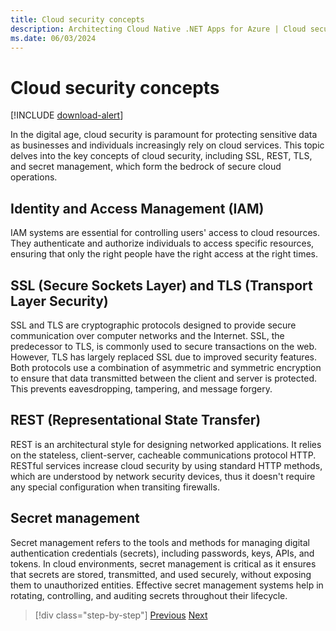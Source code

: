 ```yaml
---
title: Cloud security concepts
description: Architecting Cloud Native .NET Apps for Azure | Cloud security concepts
ms.date: 06/03/2024
---
```


# Cloud security concepts

[!INCLUDE [download-alert](includes/download-alert.md)]

In the digital age, cloud security is paramount for protecting sensitive data as businesses and individuals increasingly rely on cloud services. This topic delves into the key concepts of cloud security, including SSL, REST, TLS, and secret management, which form the bedrock of secure cloud operations.

## Identity and Access Management (IAM)

IAM systems are essential for controlling users' access to cloud resources. They authenticate and authorize individuals to access specific resources, ensuring that only the right people have the right access at the right times.

## SSL (Secure Sockets Layer) and TLS (Transport Layer Security)

SSL and TLS are cryptographic protocols designed to provide secure communication over computer networks and the Internet. SSL, the predecessor to TLS, is commonly used to secure transactions on the web. However, TLS has largely replaced SSL due to improved security features. Both protocols use a combination of asymmetric and symmetric encryption to ensure that data transmitted between the client and server is protected. This prevents eavesdropping, tampering, and message forgery.

## REST (Representational State Transfer)

REST is an architectural style for designing networked applications. It relies on the stateless, client-server, cacheable communications protocol HTTP. RESTful services increase cloud security by using standard HTTP methods, which are understood by network security devices, thus it doesn't require any special configuration when transiting firewalls.

## Secret management

Secret management refers to the tools and methods for managing digital authentication credentials (secrets), including passwords, keys, APIs, and tokens. In cloud environments, secret management is critical as it ensures that secrets are stored, transmitted, and used securely, without exposing them to unauthorized entities. Effective secret management systems help in rotating, controlling, and auditing secrets throughout their lifecycle.

>[!div class="step-by-step"]
>[Previous](identity.md)
>[Next](code-security.md)
